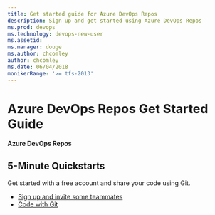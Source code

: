 ```yaml
---
title: Get started guide for Azure DevOps Repos 
description: Sign up and get started using Azure DevOps Repos 
ms.prod: devops
ms.technology: devops-new-user
ms.assetid:  
ms.manager: douge
ms.author: chcomley
author: chcomley
ms.date: 06/04/2018
monikerRange: '>= tfs-2013'
---
```


# Azure DevOps Repos Get Started Guide

**Azure DevOps Repos**

## 5-Minute Quickstarts

Get started with a free account and share your code using Git.

- [Sign up and invite some teammates](sign-up-invite-teammates.md)  
- [Code with Git](code-with-git.md)
 
